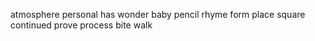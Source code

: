 atmosphere personal has wonder baby pencil rhyme form place square continued prove process bite walk